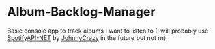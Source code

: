 # Album-Backlog-Manager
Basic console app to track albums I want to listen to (I will probably use [SpotifyAPI-NET](https://github.com/JohnnyCrazy/SpotifyAPI-NET) by [JohnnyCrazy](https://github.com/JohnnyCrazy) in the future but not rn)
